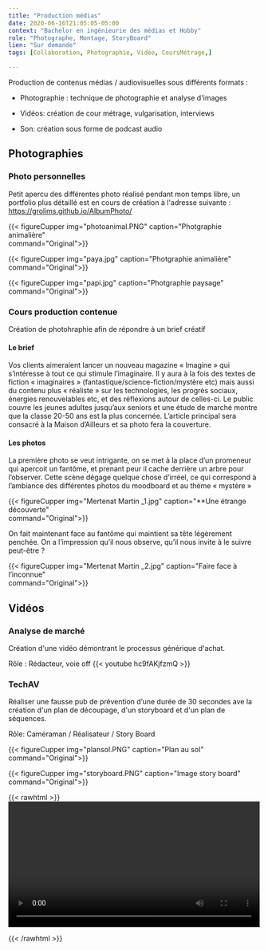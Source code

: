 ```yaml
---
title: "Production médias"
date: 2020-06-16T21:05:05-05:00
context: "Bachelor en ingénieurie des médias et Hobby"
role: "Photographe, Montage, StoryBoard"
lien: "Sur demande"
tags: [Collaboration, Photographie, Vidéo, CoursMétrage,]

---
```

Production de contenus médias / audiovisuelles sous différents formats : 


* Photographie : technique de photographie et analyse d'images

* Vidéos: création de cour métrage, vulgarisation, interviews

* Son: création sous forme de podcast audio


## Photographies

### Photo personnelles

Petit apercu des différentes photo réalisé pendant mon temps libre, un portfolio plus détaillé est en cours de création à l'adresse suivante : https://grolims.github.io/AlbumPhoto/

 {{< figureCupper
img="photoanimal.PNG" 
caption="Photgraphie animalière"  
command="Original">}}


 {{< figureCupper
img="paya.jpg" 
caption="Photgraphie animalière"  
command="Original">}}


 {{< figureCupper
img="papi.jpg" 
caption="Photgraphie paysage"  
command="Original">}}

### Cours production contenue
Création de photohraphie afin de répondre à un brief créatif

#### Le brief

Vos clients aimeraient lancer un nouveau magazine « Imagine » qui s’intéresse à tout ce qui stimule l’imaginaire. Il y aura à la fois des textes de fiction « imaginaires » (fantastique/science-fiction/mystère etc) mais aussi du contenu plus « réaliste » sur les technologies, les progrès sociaux, énergies renouvelables etc, et des réflexions autour de celles-ci. Le public couvre les jeunes adultes jusqu’aux seniors et une étude de marché montre que la classe 20-50 ans est la plus concernée. L’article principal sera consacré à la Maison d’Ailleurs et sa photo fera la couverture.

#### Les photos
La première photo se veut intrigante, on se met à la place d’un promeneur
qui apercoit un fantôme, et prenant peur il cache derrière un
arbre pour l’observer. Cette scène dégage quelque chose d’irréel, ce
qui correspond à l’ambiance des différentes photos du moodboard et
au thème « mystère »

 {{< figureCupper
img="Mertenat Martin _1.jpg" 
caption="**Une étrange découverte"  
command="Original">}}

On fait maintenant face au fantôme qui maintient sa tête légèrement
penchée. On a l’impression qu’il nous observe, qu’il nous invite à le
suivre peut-être ?

 {{< figureCupper
img="Mertenat Martin _2.jpg" 
caption="Faire face à l’inconnue"  
command="Original">}}


## Vidéos 
### Analyse de marché
Création d'une vidéo démontrant le processus générique d'achat.

Rôle : Rédacteur, voie off
{{< youtube hc9fAKjfzmQ >}}


### TechAV
Réaliser une fausse pub de prévention d’une durée de 30 secondes ave la création d'un plan de découpage, d'un storyboard et d'un plan de séquences.

Rôle: Caméraman / Réalisateur / Story Board

 {{< figureCupper
img="plansol.PNG" 
caption="Plan au sol"  
command="Original">}}

{{< figureCupper
img="storyboard.PNG" 
caption="Image story board"  
command="Original">}}

{{< rawhtml >}} 
<video width=100% controls autoplay>
    <source src="static\TECHAV20_B7_consommation.mp4" type="video/webm">
    Your browser does not support the video tag.  
</video>

{{< /rawhtml >}}

